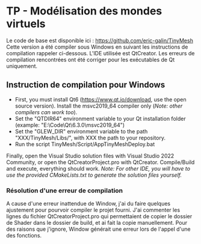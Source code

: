 # TP - Modélisation des mondes virtuels

Le code de base est disponible ici : https://github.com/eric-galin/TinyMesh
Cette version a été compiler sous Windows en suivant les instructions de compilation rappeler ci-dessous. L'IDE utilisée est QtCreator. Les erreurs de compilation rencontrées ont été corriger pour les exécutables de Qt uniquement.  

## Instruction de compilation pour Windows
- First, you must install Qt6 (https://www.qt.io/download, use the open source version). Install the msvc2019_64 compiler only (*Note: other compilers can work too*).
- Set the "QTDIR64" environment variable to your Qt installation folder (example: "E:\Code\Qt\6.3.0\msvc2019_64")
- Set the "GLEW_DIR" environment variable to the path "XXX/TinyMesh/Libs/", with XXX the path to your repository.
- Run the script TinyMesh/Script/AppTinyMeshDeploy.bat

Finally, open the Visual Studio solution files with Visual Studio 2022 Community, or open the QtCreatorProject.pro with QtCreator. Compile/Build and execute, everything should work.
*Note: For other IDE, you will have to use the provided CMakeLists.txt to generate the solution files yourself.*

### Résolution d'une erreur de compilation
A cause d'une erreur inattendue de Window, j'ai du faire quelques ajustement pour pourvoir compiler le projet fourni. J'ai commenter les lignes du fichier QtCreatorProject.pro qui permettaient de copier le dossier de Shader dans le dossier de build, et ai fait la copie manuellement. Pour des raisons que j'ignore, Window générait une erreur lors de l'appel d'une des fonctions.
